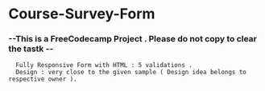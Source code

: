 # Course-Survey-Form

<h3> --This is a FreeCodecamp Project . Please do not copy to clear the tastk -- </h3>
      
      Fully Responsive Form with HTML : 5 validations . 
      Design : very close to the given sample ( Design idea belongs to respective owner ).
